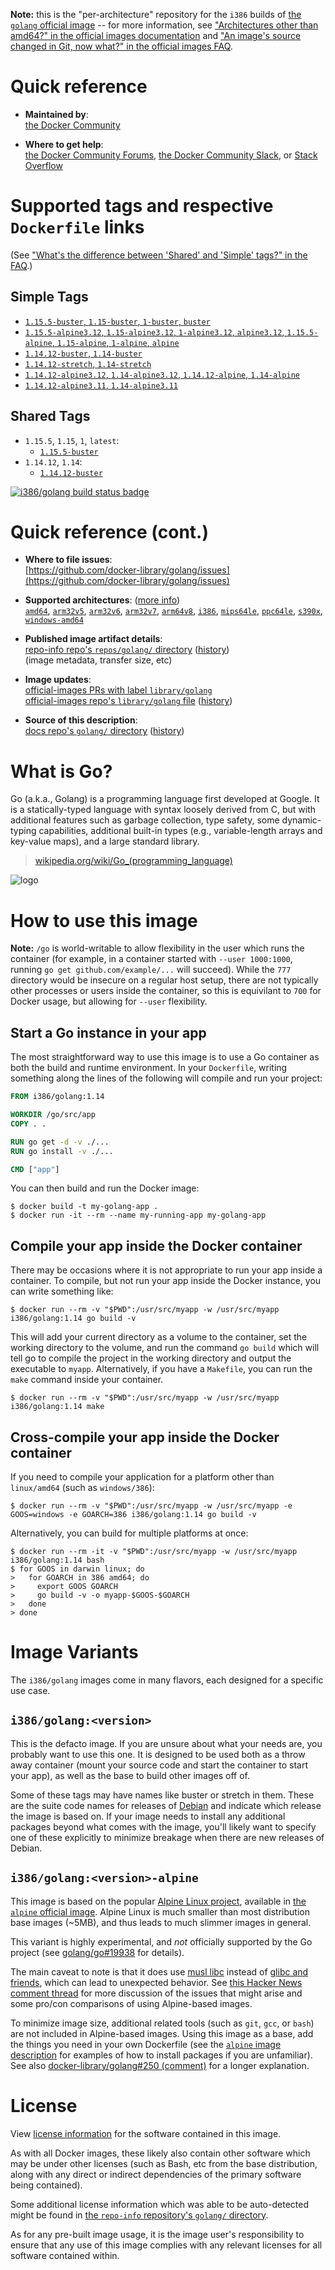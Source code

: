 <!--

********************************************************************************

WARNING:

    DO NOT EDIT "golang/README.md"

    IT IS AUTO-GENERATED

    (from the other files in "golang/" combined with a set of templates)

********************************************************************************

-->

**Note:** this is the "per-architecture" repository for the `i386` builds of [the `golang` official image](https://hub.docker.com/_/golang) -- for more information, see ["Architectures other than amd64?" in the official images documentation](https://github.com/docker-library/official-images#architectures-other-than-amd64) and ["An image's source changed in Git, now what?" in the official images FAQ](https://github.com/docker-library/faq#an-images-source-changed-in-git-now-what).

# Quick reference

-	**Maintained by**:  
	[the Docker Community](https://github.com/docker-library/golang)

-	**Where to get help**:  
	[the Docker Community Forums](https://forums.docker.com/), [the Docker Community Slack](https://dockr.ly/slack), or [Stack Overflow](https://stackoverflow.com/search?tab=newest&q=docker)

# Supported tags and respective `Dockerfile` links

(See ["What's the difference between 'Shared' and 'Simple' tags?" in the FAQ](https://github.com/docker-library/faq#whats-the-difference-between-shared-and-simple-tags).)

## Simple Tags

-	[`1.15.5-buster`, `1.15-buster`, `1-buster`, `buster`](https://github.com/docker-library/golang/blob/071e264f53e89ea75f1a38f6c1c33641685d8560/1.15/buster/Dockerfile)
-	[`1.15.5-alpine3.12`, `1.15-alpine3.12`, `1-alpine3.12`, `alpine3.12`, `1.15.5-alpine`, `1.15-alpine`, `1-alpine`, `alpine`](https://github.com/docker-library/golang/blob/071e264f53e89ea75f1a38f6c1c33641685d8560/1.15/alpine3.12/Dockerfile)
-	[`1.14.12-buster`, `1.14-buster`](https://github.com/docker-library/golang/blob/fd9176ce75ea25302b4d66fba029b197e442e77a/1.14/buster/Dockerfile)
-	[`1.14.12-stretch`, `1.14-stretch`](https://github.com/docker-library/golang/blob/fd9176ce75ea25302b4d66fba029b197e442e77a/1.14/stretch/Dockerfile)
-	[`1.14.12-alpine3.12`, `1.14-alpine3.12`, `1.14.12-alpine`, `1.14-alpine`](https://github.com/docker-library/golang/blob/fd9176ce75ea25302b4d66fba029b197e442e77a/1.14/alpine3.12/Dockerfile)
-	[`1.14.12-alpine3.11`, `1.14-alpine3.11`](https://github.com/docker-library/golang/blob/fd9176ce75ea25302b4d66fba029b197e442e77a/1.14/alpine3.11/Dockerfile)

## Shared Tags

-	`1.15.5`, `1.15`, `1`, `latest`:
	-	[`1.15.5-buster`](https://github.com/docker-library/golang/blob/071e264f53e89ea75f1a38f6c1c33641685d8560/1.15/buster/Dockerfile)
-	`1.14.12`, `1.14`:
	-	[`1.14.12-buster`](https://github.com/docker-library/golang/blob/fd9176ce75ea25302b4d66fba029b197e442e77a/1.14/buster/Dockerfile)

[![i386/golang build status badge](https://img.shields.io/jenkins/s/https/doi-janky.infosiftr.net/job/multiarch/job/i386/job/golang.svg?label=i386/golang%20%20build%20job)](https://doi-janky.infosiftr.net/job/multiarch/job/i386/job/golang/)

# Quick reference (cont.)

-	**Where to file issues**:  
	[https://github.com/docker-library/golang/issues](https://github.com/docker-library/golang/issues)

-	**Supported architectures**: ([more info](https://github.com/docker-library/official-images#architectures-other-than-amd64))  
	[`amd64`](https://hub.docker.com/r/amd64/golang/), [`arm32v5`](https://hub.docker.com/r/arm32v5/golang/), [`arm32v6`](https://hub.docker.com/r/arm32v6/golang/), [`arm32v7`](https://hub.docker.com/r/arm32v7/golang/), [`arm64v8`](https://hub.docker.com/r/arm64v8/golang/), [`i386`](https://hub.docker.com/r/i386/golang/), [`mips64le`](https://hub.docker.com/r/mips64le/golang/), [`ppc64le`](https://hub.docker.com/r/ppc64le/golang/), [`s390x`](https://hub.docker.com/r/s390x/golang/), [`windows-amd64`](https://hub.docker.com/r/winamd64/golang/)

-	**Published image artifact details**:  
	[repo-info repo's `repos/golang/` directory](https://github.com/docker-library/repo-info/blob/master/repos/golang) ([history](https://github.com/docker-library/repo-info/commits/master/repos/golang))  
	(image metadata, transfer size, etc)

-	**Image updates**:  
	[official-images PRs with label `library/golang`](https://github.com/docker-library/official-images/pulls?q=label%3Alibrary%2Fgolang)  
	[official-images repo's `library/golang` file](https://github.com/docker-library/official-images/blob/master/library/golang) ([history](https://github.com/docker-library/official-images/commits/master/library/golang))

-	**Source of this description**:  
	[docs repo's `golang/` directory](https://github.com/docker-library/docs/tree/master/golang) ([history](https://github.com/docker-library/docs/commits/master/golang))

# What is Go?

Go (a.k.a., Golang) is a programming language first developed at Google. It is a statically-typed language with syntax loosely derived from C, but with additional features such as garbage collection, type safety, some dynamic-typing capabilities, additional built-in types (e.g., variable-length arrays and key-value maps), and a large standard library.

> [wikipedia.org/wiki/Go_(programming_language)](http://en.wikipedia.org/wiki/Go_%28programming_language%29)

![logo](https://raw.githubusercontent.com/docker-library/docs/01c12653951b2fe592c1f93a13b4e289ada0e3a1/golang/logo.png)

# How to use this image

**Note:** `/go` is world-writable to allow flexibility in the user which runs the container (for example, in a container started with `--user 1000:1000`, running `go get github.com/example/...` will succeed). While the `777` directory would be insecure on a regular host setup, there are not typically other processes or users inside the container, so this is equivilant to `700` for Docker usage, but allowing for `--user` flexibility.

## Start a Go instance in your app

The most straightforward way to use this image is to use a Go container as both the build and runtime environment. In your `Dockerfile`, writing something along the lines of the following will compile and run your project:

```dockerfile
FROM i386/golang:1.14

WORKDIR /go/src/app
COPY . .

RUN go get -d -v ./...
RUN go install -v ./...

CMD ["app"]
```

You can then build and run the Docker image:

```console
$ docker build -t my-golang-app .
$ docker run -it --rm --name my-running-app my-golang-app
```

## Compile your app inside the Docker container

There may be occasions where it is not appropriate to run your app inside a container. To compile, but not run your app inside the Docker instance, you can write something like:

```console
$ docker run --rm -v "$PWD":/usr/src/myapp -w /usr/src/myapp i386/golang:1.14 go build -v
```

This will add your current directory as a volume to the container, set the working directory to the volume, and run the command `go build` which will tell go to compile the project in the working directory and output the executable to `myapp`. Alternatively, if you have a `Makefile`, you can run the `make` command inside your container.

```console
$ docker run --rm -v "$PWD":/usr/src/myapp -w /usr/src/myapp i386/golang:1.14 make
```

## Cross-compile your app inside the Docker container

If you need to compile your application for a platform other than `linux/amd64` (such as `windows/386`):

```console
$ docker run --rm -v "$PWD":/usr/src/myapp -w /usr/src/myapp -e GOOS=windows -e GOARCH=386 i386/golang:1.14 go build -v
```

Alternatively, you can build for multiple platforms at once:

```console
$ docker run --rm -it -v "$PWD":/usr/src/myapp -w /usr/src/myapp i386/golang:1.14 bash
$ for GOOS in darwin linux; do
>   for GOARCH in 386 amd64; do
>     export GOOS GOARCH
>     go build -v -o myapp-$GOOS-$GOARCH
>   done
> done
```

# Image Variants

The `i386/golang` images come in many flavors, each designed for a specific use case.

## `i386/golang:<version>`

This is the defacto image. If you are unsure about what your needs are, you probably want to use this one. It is designed to be used both as a throw away container (mount your source code and start the container to start your app), as well as the base to build other images off of.

Some of these tags may have names like buster or stretch in them. These are the suite code names for releases of [Debian](https://wiki.debian.org/DebianReleases) and indicate which release the image is based on. If your image needs to install any additional packages beyond what comes with the image, you'll likely want to specify one of these explicitly to minimize breakage when there are new releases of Debian.

## `i386/golang:<version>-alpine`

This image is based on the popular [Alpine Linux project](https://alpinelinux.org), available in [the `alpine` official image](https://hub.docker.com/_/alpine). Alpine Linux is much smaller than most distribution base images (~5MB), and thus leads to much slimmer images in general.

This variant is highly experimental, and *not* officially supported by the Go project (see [golang/go#19938](https://github.com/golang/go/issues/19938) for details).

The main caveat to note is that it does use [musl libc](https://musl.libc.org) instead of [glibc and friends](https://www.etalabs.net/compare_libcs.html), which can lead to unexpected behavior. See [this Hacker News comment thread](https://news.ycombinator.com/item?id=10782897) for more discussion of the issues that might arise and some pro/con comparisons of using Alpine-based images.

To minimize image size, additional related tools (such as `git`, `gcc`, or `bash`) are not included in Alpine-based images. Using this image as a base, add the things you need in your own Dockerfile (see the [`alpine` image description](https://hub.docker.com/_/alpine/) for examples of how to install packages if you are unfamiliar). See also [docker-library/golang#250 (comment)](https://github.com/docker-library/golang/issues/250#issuecomment-451201761) for a longer explanation.

# License

View [license information](http://golang.org/LICENSE) for the software contained in this image.

As with all Docker images, these likely also contain other software which may be under other licenses (such as Bash, etc from the base distribution, along with any direct or indirect dependencies of the primary software being contained).

Some additional license information which was able to be auto-detected might be found in [the `repo-info` repository's `golang/` directory](https://github.com/docker-library/repo-info/tree/master/repos/golang).

As for any pre-built image usage, it is the image user's responsibility to ensure that any use of this image complies with any relevant licenses for all software contained within.
